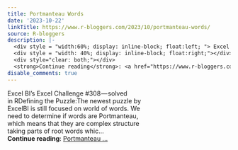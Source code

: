 ```yaml
---
title: Portmanteau Words
date: '2023-10-22'
linkTitle: https://www.r-bloggers.com/2023/10/portmanteau-words/
source: R-bloggers
description: |-
  <div style = "width:60%; display: inline-block; float:left; "> Excel BI’s Excel Challenge #308 — solved in RDefining the Puzzle:The newest puzzle by ExcelBI is still focused on world of words. We need to determine if words are Portmanteau, which means that they are complex structure taking parts of root words whic...</div>
  <div style = "width: 40%; display: inline-block; float:right;"></div>
  <div style="clear: both;"></div>
  <strong>Continue reading</strong>: <a href="https://www.r-bloggers.com/2023/10/portmanteau-words/">Portmanteau ...
disable_comments: true
---
```

<div style = "width:60%; display: inline-block; float:left; "> Excel BI’s Excel Challenge #308 — solved in RDefining the Puzzle:The newest puzzle by ExcelBI is still focused on world of words. We need to determine if words are Portmanteau, which means that they are complex structure taking parts of root words whic...</div>
<div style = "width: 40%; display: inline-block; float:right;"></div>
<div style="clear: both;"></div>
<strong>Continue reading</strong>: <a href="https://www.r-bloggers.com/2023/10/portmanteau-words/">Portmanteau ...